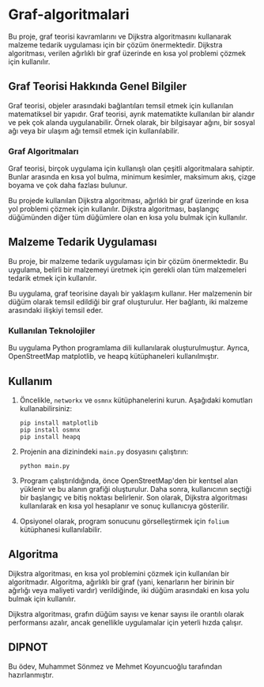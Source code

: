 # Graf-algoritmalari

Bu proje, graf teorisi kavramlarını ve Dijkstra algoritmasını kullanarak malzeme tedarik uygulaması için bir çözüm önermektedir. Dijkstra algoritması, verilen ağırlıklı bir graf üzerinde en kısa yol problemi çözmek için kullanılır.

## Graf Teorisi Hakkında Genel Bilgiler

Graf teorisi, objeler arasındaki bağlantıları temsil etmek için kullanılan matematiksel bir yapıdır. Graf teorisi, ayrık matematikte kullanılan bir alandır ve pek çok alanda uygulanabilir. Örnek olarak, bir bilgisayar ağını, bir sosyal ağı veya bir ulaşım ağı temsil etmek için kullanılabilir.

### Graf Algoritmaları

Graf teorisi, birçok uygulama için kullanışlı olan çeşitli algoritmalara sahiptir. Bunlar arasında en kısa yol bulma, minimum kesimler, maksimum akış, çizge boyama ve çok daha fazlası bulunur.

Bu projede kullanılan Dijkstra algoritması, ağırlıklı bir graf üzerinde en kısa yol problemi çözmek için kullanılır. Dijkstra algoritması, başlangıç düğümünden diğer tüm düğümlere olan en kısa yolu bulmak için kullanılır.

## Malzeme Tedarik Uygulaması

Bu proje, bir malzeme tedarik uygulaması için bir çözüm önermektedir. Bu uygulama, belirli bir malzemeyi üretmek için gerekli olan tüm malzemeleri tedarik etmek için kullanılır.

Bu uygulama, graf teorisine dayalı bir yaklaşım kullanır. Her malzemenin bir düğüm olarak temsil edildiği bir graf oluşturulur. Her bağlantı, iki malzeme arasındaki ilişkiyi temsil eder.

### Kullanılan Teknolojiler

Bu uygulama Python programlama dili kullanılarak oluşturulmuştur. Ayrıca, OpenStreetMap matplotlib, ve heapq kütüphaneleri kullanılmıştır.

## Kullanım

1. Öncelikle, `networkx` ve `osmnx` kütüphanelerini kurun. Aşağıdaki komutları kullanabilirsiniz:

   ```
   pip install matplotlib
   pip install osmnx
   pip install heapq
   ```

2. Projenin ana dizinindeki `main.py` dosyasını çalıştırın:

   ```
   python main.py
   ```

3. Program çalıştırıldığında, önce OpenStreetMap'den bir kentsel alan yüklenir ve bu alanın grafiği oluşturulur. Daha sonra, kullanıcının seçtiği bir başlangıç ve bitiş noktası belirlenir. Son olarak, Dijkstra algoritması kullanılarak en kısa yol hesaplanır ve sonuç kullanıcıya gösterilir.

4. Opsiyonel olarak, program sonucunu görselleştirmek için `folium` kütüphanesi kullanılabilir. 

## Algoritma

Dijkstra algoritması, en kısa yol problemini çözmek için kullanılan bir algoritmadır. Algoritma, ağırlıklı bir graf (yani, kenarların her birinin bir ağırlığı veya maliyeti vardır) verildiğinde, iki düğüm arasındaki en kısa yolu bulmak için kullanılır.

Dijkstra algoritması, grafın düğüm sayısı ve kenar sayısı ile orantılı olarak performansı azalır, ancak genellikle uygulamalar için yeterli hızda çalışır.

## DIPNOT
   Bu ödev, Muhammet Sönmez ve Mehmet Koyuncuoğlu tarafından hazırlanmıştır.

